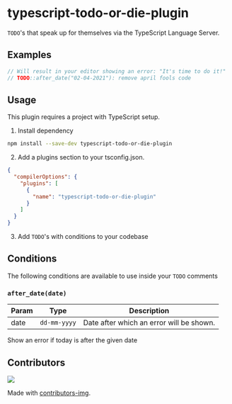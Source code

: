 # typescript-todo-or-die-plugin

`TODO`'s that speak up for themselves via the TypeScript Language Server.

## Examples

```typescript
// Will result in your editor showing an error: "It's time to do it!"
// TODO::after_date("02-04-2021"): remove april fools code
```

## Usage

This plugin requires a project with TypeScript setup.

1. Install dependency

```bash
npm install --save-dev typescript-todo-or-die-plugin
```

2. Add a plugins section to your tsconfig.json.

```json
{
  "compilerOptions": {
    "plugins": [
      {
        "name": "typescript-todo-or-die-plugin"
      }
    ]
  }
}
```

3. Add `TODO`'s with conditions to your codebase

## Conditions

The following conditions are available to use inside your `TODO` comments

### `after_date(date)`

Param | Type | Description
---|---|---
date | `dd-mm-yyyy` | Date after which an error will be shown.

Show an error if today is after the given date

## Contributors

<a href="https://github.com/ngnijland/typescript-todo-or-die-plugin/graphs/contributors">
  <img src="https://contrib.rocks/image?repo=ngnijland/typescript-todo-or-die-plugin" />
</a>

Made with [contributors-img](https://contrib.rocks).
